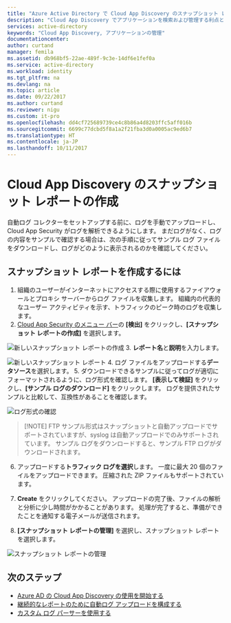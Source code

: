 ```yaml
---
title: "Azure Active Directory で Cloud App Discovery のスナップショット レポートを作成する | Microsoft Docs"
description: "Cloud App Discovery でアプリケーションを検索および管理する利点と機能について説明します。"
services: active-directory
keywords: "Cloud App Discovery, アプリケーションの管理"
documentationcenter: 
author: curtand
manager: femila
ms.assetid: db968bf5-22ae-489f-9c3e-14df6e1fef0a
ms.service: active-directory
ms.workload: identity
ms.tgt_pltfrm: na
ms.devlang: na
ms.topic: article
ms.date: 09/22/2017
ms.author: curtand
ms.reviewer: nigu
ms.custom: it-pro
ms.openlocfilehash: dd4cf725689739ce4c8b86a4d8203ffc5aff016b
ms.sourcegitcommit: 6699c77dcbd5f8a1a2f21fba3d0a0005ac9ed6b7
ms.translationtype: HT
ms.contentlocale: ja-JP
ms.lasthandoff: 10/11/2017
---
```

# <a name="create-cloud-app-discovery-snapshot-reports"></a>Cloud App Discovery のスナップショット レポートの作成

自動ログ コレクターをセットアップする前に、ログを手動でアップロードし、Cloud App Security がログを解析できるようにします。 まだログがなく、ログの内容をサンプルで確認する場合は、次の手順に従ってサンプル ログ ファイルをダウンロードし、ログがどのように表示されるのかを確認してください。

## <a name="to-create-a-snapshot-report"></a>スナップショット レポートを作成するには

1. 組織のユーザーがインターネットにアクセスする際に使用するファイアウォールとプロキシ サーバーからログ ファイルを収集します。 組織内の代表的なユーザー アクティビティを示す、トラフィックのピーク時のログを収集します。
2. [Cloud App Security のメニュー バー](https://portal.cloudappsecurity.com)の **[検出]** をクリックし、**[スナップショット レポートの作成]** を選択します。
  
  ![新しいスナップショット レポートの作成](./media/cloudappdiscovery-set-up-snapshots/create-snapshot-command.png)
3. **レポート名**と**説明**を入力します。
    
  ![新しいスナップショット レポート](./media/cloudappdiscovery-set-up-snapshots/create-snapshot-form.png)
4. ログ ファイルをアップロードする**データソース**を選択します。
5. ダウンロードできるサンプルに従ってログが適切にフォーマットされるように、ログ形式を確認します。 **[表示して検証]** をクリックし、**[サンプル ログのダウンロード]** をクリックします。 ログを提供されたサンプルと比較して、互換性があることを確認します。
  
  ![ログ形式の確認](./media/cloudappdiscovery-set-up-snapshots/create-snapshot-verify.png)
  >  [!NOTE]
  > FTP サンプル形式はスナップショットと自動アップロードでサポートされていますが、syslog は自動アップロードでのみサポートされています。 サンプル ログをダウンロードすると、サンプル FTP ログがダウンロードされます。
6. アップロードする**トラフィック ログを選択**します。 一度に最大 20 個のファイルをアップロードできます。 圧縮された ZIP ファイルもサポートされています。
  
7. **Create** をクリックしてください。 アップロードの完了後、ファイルの解析と分析に少し時間がかかることがあります。 処理が完了すると、準備ができたことを通知する電子メールが送信されます。

8. **[スナップショット レポートの管理]** を選択し、スナップショット レポートを選択します。
  
  ![スナップショット レポートの管理](./media/cloudappdiscovery-set-up-snapshots/create-snapshot-manage.png)

## <a name="next-steps"></a>次のステップ

* [Azure AD の Cloud App Discovery の使用を開始する](cloudappdiscovery-get-started.md)
* [継続的なレポートのために自動ログ アップロードを構成する](https://docs.microsoft.com/cloud-app-security/discovery-docker)
* [カスタム ログ パーサーを使用する](https://docs.microsoft.com/cloud-app-security/custom-log-parser)
